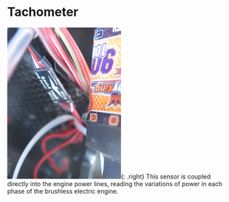# Tachometer
![Tachometer](tachometer.jpg){: .right}
This sensor is coupled directly into the engine power lines, reading the 
variations of power in each phase of the brushless electric engine.
